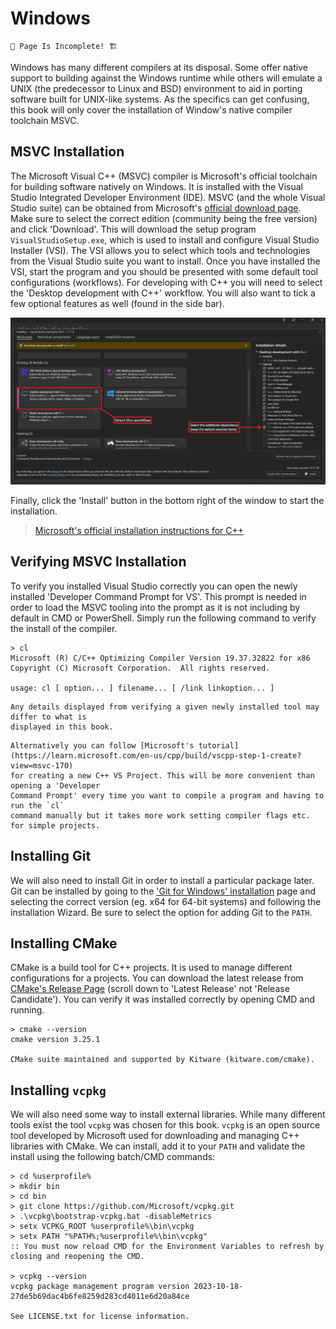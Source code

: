 # Windows

```admonish warning
🚧 Page Is Incomplete! 🏗️
```

Windows has many different compilers at its disposal. Some offer native support to
building against the Windows runtime while others will emulate a UNIX (the predecessor to
Linux and BSD) environment to aid in porting software built for UNIX-like systems. As the
specifics can get confusing, this book will only cover the installation of Window's
native compiler toolchain MSVC.

## MSVC Installation

The Microsoft Visual C++ (MSVC) compiler is Microsoft's official toolchain for building
software natively on Windows. It is installed with the Visual Studio Integrated Developer
Environment (IDE). MSVC (and the whole Visual Studio suite) can be obtained from
Microsoft's [official download page](https://visualstudio.microsoft.com/vs/). Make sure
to select the correct edition (community being the free version) and click 'Download'.
This will download the setup program `VisualStudioSetup.exe`, which is used to install
and configure Visual Studio Installer (VSI). The VSI allows you to select which tools and
technologies from the Visual Studio suite you want to install. Once you have installed
the VSI, start the program and you should be presented with some default tool
configurations (workflows). For developing with C++ you will need to select the 'Desktop
development with C++' workflow. You will also want to tick a few optional features as
well (found in the side bar).

![VSI Options Reference Image](imgs/vsi-cpp-workflow-install.png)

Finally, click the 'Install' button in the bottom right of the window to start the
installation.

> [Microsoft's official installation instructions for C++](https://learn.microsoft.com/en-us/cpp/build/vscpp-step-0-installation?view=msvc-170)

## Verifying MSVC Installation

To verify you installed Visual Studio correctly you can open the newly installed
'Developer Command Prompt for VS'. This prompt is needed in order to load the MSVC
tooling into the prompt as it is not including by default in CMD or PowerShell. Simply
run the following command to verify the install of the compiler.

```console
> cl
Microsoft (R) C/C++ Optimizing Compiler Version 19.37.32822 for x86
Copyright (C) Microsoft Corporation.  All rights reserved.

usage: cl [ option... ] filename... [ /link linkoption... ]
```

```admonish note
Any details displayed from verifying a given newly installed tool may differ to what is
displayed in this book.
```

```admonish tip
Alternatively you can follow [Microsoft's tutorial](https://learn.microsoft.com/en-us/cpp/build/vscpp-step-1-create?view=msvc-170)
for creating a new C++ VS Project. This will be more convenient than opening a 'Developer
Command Prompt' every time you want to compile a program and having to run the `cl`
command manually but it takes more work setting compiler flags etc. for simple projects.
```

## Installing Git

We will also need to install Git in order to install a particular package later. Git can
be installed by going to the ['Git for Windows' installation](https://git-scm.com/download/win)
page and selecting the correct version (eg. x64 for 64-bit systems) and following the
installation Wizard. Be sure to select the option for adding Git to the `PATH`.

## Installing CMake

CMake is a build tool for C++ projects. It is used to manage different configurations for
a projects. You can download the latest release from [CMake's Release Page](https://cmake.org/download/#latest:~:text=Files-,Windows%20x64%20Installer%3A,-cmake%2D3.27.8%2Dwindows)
(scroll down to 'Latest Release' not 'Release Candidate'). You can verify it was
installed correctly by opening CMD and running.

```console
> cmake --version
cmake version 3.25.1

CMake suite maintained and supported by Kitware (kitware.com/cmake).
```

## Installing `vcpkg`

We will also need some way to install external libraries. While many different tools
exist the tool `vcpkg` was chosen for this book. `vcpkg` is an open source tool developed
by Microsoft used for downloading and managing C++ libraries with CMake. We can install,
add it to your `PATH` and validate the install using the following batch/CMD commands:

```console
> cd %userprofile%
> mkdir bin
> cd bin
> git clone https://github.com/Microsoft/vcpkg.git
> .\vcpkg\bootstrap-vcpkg.bat -disableMetrics
> setx VCPKG_ROOT %userprofile%\bin\vcpkg
> setx PATH "%PATH%;%userprofile%\bin\vcpkg"
:: You must now reload CMD for the Environment Variables to refresh by closing and reopening the CMD.

> vcpkg --version
vcpkg package management program version 2023-10-18-27de5b69dac4b6fe8259d283cd4011e6d20a84ce

See LICENSE.txt for license information.
```

<!-- Add links to MinGW, Cygwin, Msys2, MinGW-x64 etc.? -->
